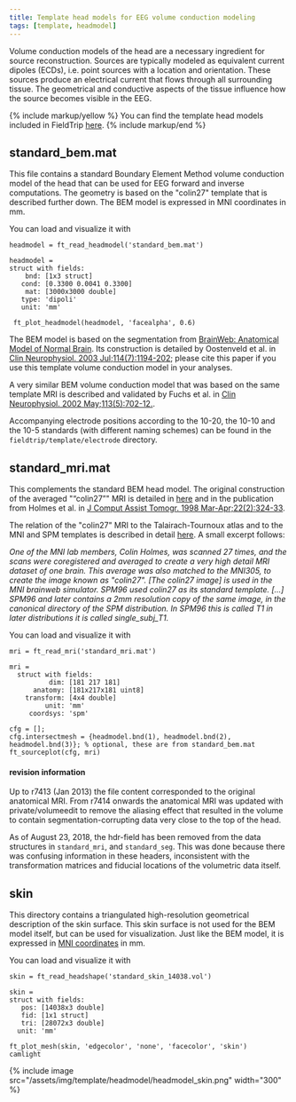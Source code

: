```yaml
---
title: Template head models for EEG volume conduction modeling
tags: [template, headmodel]
---
```


Volume conduction models of the head are a necessary ingredient for source reconstruction. Sources are typically modeled as equivalent current dipoles (ECDs), i.e. point sources with a location and orientation. These sources produce an electrical current that flows through all surrounding tissue. The geometrical and conductive aspects of the tissue influence how the source becomes visible in the EEG.

{% include markup/yellow %}
You can find the template head models included in FieldTrip [here](https://github.com/fieldtrip/fieldtrip/tree/master/template/headmodel).
{% include markup/end %}

## standard_bem.mat

This file contains a standard Boundary Element Method volume conduction model of the head that can be used for EEG forward and inverse computations. The geometry is based on the "colin27" template that is described further down. The BEM model is expressed in MNI coordinates in mm.

You can load and visualize it with

    headmodel = ft_read_headmodel('standard_bem.mat')

    headmodel =
    struct with fields:
        bnd: [1x3 struct]
       cond: [0.3300 0.0041 0.3300]
        mat: [3000x3000 double]
       type: 'dipoli'
       unit: 'mm'

     ft_plot_headmodel(headmodel, 'facealpha', 0.6)

The BEM model is based on the segmentation from [BrainWeb: Anatomical Model of Normal Brain](http://brainweb.bic.mni.mcgill.ca/brainweb/anatomic_normal.html). Its construction is detailed by Oostenveld et al. in [Clin Neurophysiol. 2003 Jul;114(7):1194-202](http://www.ncbi.nlm.nih.gov/pubmed/12842715); please cite this paper if you use this template volume conduction model in your analyses.

A very similar BEM volume conduction model that was based on the same template MRI is described and validated by Fuchs et al. in [Clin Neurophysiol. 2002 May;113(5):702-12.](http://www.ncbi.nlm.nih.gov/pubmed/11976050).

Accompanying electrode positions according to the 10-20, the 10-10 and the 10-5 standards (with different naming schemes) can be found in the `fieldtrip/template/electrode` directory.

## standard_mri.mat

This complements the standard BEM head model. The original construction of the averaged "“colin27”" MRI is detailed in [here](https://www.bic.mni.mcgill.ca/ServicesAtlases/Colin27) and in the publication from Holmes et al. in [J Comput Assist Tomogr. 1998 Mar-Apr;22(2):324-33](http://www.ncbi.nlm.nih.gov/pubmed/9530404).

The relation of the "colin27" MRI to the Talairach-Tournoux atlas and to the MNI and SPM templates is described in detail [here](http://imaging.mrc-cbu.cam.ac.uk/imaging/MniTalairach). A small excerpt follows:

_One of the MNI lab members, Colin Holmes, was scanned 27 times, and the scans were coregistered and averaged to create a very high detail MRI dataset of one brain. This average was also matched to the MNI305, to create the image known as "colin27". \[The colin27 image\] is used in the MNI brainweb simulator. SPM96 used colin27 as its standard template. \[...\] SPM96 and later contains a 2mm resolution copy of the same image, in the canonical directory of the SPM distribution. In SPM96 this is called T1 in later distributions it is called single_subj_T1._

You can load and visualize it with

    mri = ft_read_mri('standard_mri.mat')

    mri =
      struct with fields:
              dim: [181 217 181]
          anatomy: [181x217x181 uint8]
        transform: [4x4 double]
             unit: 'mm'
         coordsys: 'spm'

    cfg = [];
    cfg.intersectmesh = {headmodel.bnd(1), headmodel.bnd(2), headmodel.bnd(3)}; % optional, these are from standard_bem.mat
    ft_sourceplot(cfg, mri)

#### revision information

Up to r7413 (Jan 2013) the file content corresponded to the original anatomical MRI. From r7414 onwards the anatomical MRI was updated with private/volumeedit to remove the aliasing effect that resulted in the volume to contain segmentation-corrupting data very close to the top of the head.

As of August 23, 2018, the hdr-field has been removed from the data structures in `standard_mri`, and `standard_seg`. This was done because there was confusing information in these headers, inconsistent with the transformation matrices and fiducial locations of the volumetric data itself.

## skin

This directory contains a triangulated high-resolution geometrical description of the skin surface. This skin surface is not used for the BEM model itself, but can be used for visualization. Just like the BEM model, it is expressed in [MNI coordinates](/faq/coordsys/#details-of-the-mni-coordinate-system) in mm.

You can load and visualize it with

    skin = ft_read_headshape('standard_skin_14038.vol')

    skin =
    struct with fields:
       pos: [14038x3 double]
       fid: [1x1 struct]
       tri: [28072x3 double]
      unit: 'mm'

    ft_plot_mesh(skin, 'edgecolor', 'none', 'facecolor', 'skin')
    camlight

{% include image src="/assets/img/template/headmodel/headmodel_skin.png" width="300" %}
